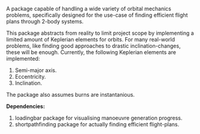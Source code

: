 A package capable of handling a wide variety of orbital mechanics problems, specifically designed for the
use-case of finding efficient flight plans through 2-body systems.

This package abstracts from reality to limit project scope by implementing a limited amount
of Keplerian elements for orbits. For many real-world problems, like finding good approaches to drastic
inclination-changes, these will be enough. Currently, the following Keplerian elements are implemented:
1. Semi-major axis.
2. Eccentricity.
3. Inclination.

The package also assumes burns are instantanious.

**Dependencies:**

1. loadingbar package for visualising manoeuvre generation progress.
2. shortpathfinding package for actually finding efficient flight-plans.
